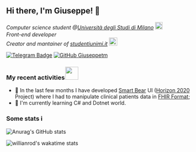 ## Hi there, I'm Giuseppe! 👋
<p><em>
Computer science student @<a href="https://www.unimi.it/">Università degli Studi di Milano</a> <img src="https://media.tenor.com/images/53c12fa1c7796563263bb5e4a34b1dfc/tenor.gif" width="20">
<br/>
Front-end developer <img src="https://media.tenor.com/images/70c1f64b4213e37de8048f87f64e16a9/tenor.gif" width="16" style="margin-bottom: -3px">
<br/>
Creator and mantainer of <a href="https://studentiunimi.it/">studentiunimi.it<a> <img src="https://media.tenor.com/images/5d582dac1e29406f340fb3b35dd7ba13/tenor.gif" width="22"> 
</em></p>

[![Telegram Badge](https://img.shields.io/badge/-@giuseppetm-2CA5E0?style=flat-square&labelColor=2CA5E0&logo=telegram&logoColor=white&link=https://t.me/giuseppetm)](https://t.me/giuseppetm)
[![GitHub Giuseppetm](https://img.shields.io/github/followers/giuseppetm?label=follow&style=social)](https://github.com/Giuseppetm)

### My recent activities <img src="https://media.tenor.com/images/20be3abd731fe52f8b74480e6b404053/tenor.gif" width="35" style="margin-bottom: -3px; margin-left:-3px">
- 🐻 In the last few months I have developed [Smart Bear](https://smartbear-it.di.unimi.it/) UI ([Horizon 2020](https://ec.europa.eu/programmes/horizon2020/) Project) where I had to manipulate clinical patients data in [FHIR Format](http://www.hl7.org/fhir/modules.html);
- 🚀 I'm currently learning C# and Dotnet world.

### Some stats ℹ️
![Anurag's GitHub stats](https://github-readme-stats.vercel.app/api?username=giuseppetm&show_icons=true&theme=panda)
<!--[![DenverCoder1's github streak](https://github-readme-streak-stats.herokuapp.com/?user=Giuseppetm&theme=graywhite)](https://github.com/DenverCoder1/github-readme-streak-stats)-->
![willianrod's wakatime stats](https://github-readme-stats.vercel.app/api/wakatime?username=Giuseppetm&theme=panda&layout=compact)
<!--![Top Langs](https://github-readme-stats.vercel.app/api/top-langs/?username=giuseppetm&layout=compact&langs_count=10)-->